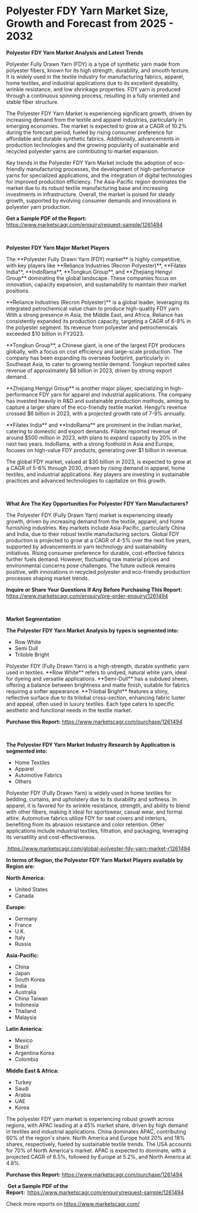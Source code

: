 <p><h1>Polyester FDY Yarn Market Size, Growth and Forecast from 2025 - 2032</h1></p><p><strong>Polyester FDY Yarn Market Analysis and Latest Trends</strong></p>
<p><p>Polyester Fully Drawn Yarn (FDY) is a type of synthetic yarn made from polyester fibers, known for its high strength, durability, and smooth texture. It is widely used in the textile industry for manufacturing fabrics, apparel, home textiles, and industrial applications due to its excellent dyeability, wrinkle resistance, and low shrinkage properties. FDY yarn is produced through a continuous spinning process, resulting in a fully oriented and stable fiber structure.</p><p>The Polyester FDY Yarn Market is experiencing significant growth, driven by increasing demand from the textile and apparel industries, particularly in emerging economies. The market is expected to grow at a CAGR of 10.2% during the forecast period, fueled by rising consumer preference for affordable and durable synthetic fabrics. Additionally, advancements in production technologies and the growing popularity of sustainable and recycled polyester yarns are contributing to market expansion.</p><p>Key trends in the Polyester FDY Yarn Market include the adoption of eco-friendly manufacturing processes, the development of high-performance yarns for specialized applications, and the integration of digital technologies for improved production efficiency. The Asia-Pacific region dominates the market due to its robust textile manufacturing base and increasing investments in infrastructure. Overall, the market is poised for steady growth, supported by evolving consumer demands and innovations in polyester yarn production.</p></p>
<p><strong>Get a Sample PDF of the Report:&nbsp;</strong> <a href="https://www.marketscagr.com/enquiry/request-sample/1261494?utm_campaign=2216&utm_medium=2&utm_source=Github&utm_content=ia&utm_term=26012025&utm_id=polyester-fdy-yarn">https://www.marketscagr.com/enquiry/request-sample/1261494</a></p>
<p>&nbsp;</p>
<p><strong>Polyester FDY Yarn Major Market Players</strong></p>
<p><p>The **Polyester Fully Drawn Yarn (FDY) market** is highly competitive, with key players like **Reliance Industries (Recron Polyester)**, **Filatex India**, **IndoRama**, **Tongkun Group**, and **Zhejiang Hengyi Group** dominating the global landscape. These companies focus on innovation, capacity expansion, and sustainability to maintain their market positions.</p><p>**Reliance Industries (Recron Polyester)** is a global leader, leveraging its integrated petrochemical value chain to produce high-quality FDY yarn. With a strong presence in Asia, the Middle East, and Africa, Reliance has consistently expanded its production capacity, targeting a CAGR of 6-8% in the polyester segment. Its revenue from polyester and petrochemicals exceeded $10 billion in FY2023.</p><p>**Tongkun Group**, a Chinese giant, is one of the largest FDY producers globally, with a focus on cost efficiency and large-scale production. The company has been expanding its overseas footprint, particularly in Southeast Asia, to cater to growing textile demand. Tongkun reported sales revenue of approximately $8 billion in 2023, driven by strong export demand.</p><p>**Zhejiang Hengyi Group** is another major player, specializing in high-performance FDY yarn for apparel and industrial applications. The company has invested heavily in R&D and sustainable production methods, aiming to capture a larger share of the eco-friendly textile market. Hengyi’s revenue crossed $6 billion in 2023, with a projected growth rate of 7-9% annually.</p><p>**Filatex India** and **IndoRama** are prominent in the Indian market, catering to domestic and export demands. Filatex reported revenue of around $500 million in 2023, with plans to expand capacity by 20% in the next two years. IndoRama, with a strong foothold in Asia and Europe, focuses on high-value FDY products, generating over $1 billion in revenue.</p><p>The global FDY market, valued at $30 billion in 2023, is expected to grow at a CAGR of 5-6% through 2030, driven by rising demand in apparel, home textiles, and industrial applications. Key players are investing in sustainable practices and advanced technologies to capitalize on this growth.</p></p>
<p>&nbsp;</p>
<p><strong>What Are The Key Opportunities For Polyester FDY Yarn Manufacturers?</strong></p>
<p><p>The Polyester FDY (Fully Drawn Yarn) market is experiencing steady growth, driven by increasing demand from the textile, apparel, and home furnishing industries. Key markets include Asia-Pacific, particularly China and India, due to their robust textile manufacturing sectors. Global FDY production is projected to grow at a CAGR of 4-5% over the next five years, supported by advancements in yarn technology and sustainability initiatives. Rising consumer preference for durable, cost-effective fabrics further fuels demand. However, fluctuating raw material prices and environmental concerns pose challenges. The future outlook remains positive, with innovations in recycled polyester and eco-friendly production processes shaping market trends.</p></p>
<p><strong>Inquire or Share Your Questions If Any Before Purchasing This Report:</strong> <a href="https://www.marketscagr.com/enquiry/pre-order-enquiry/1261494?utm_campaign=2216&utm_medium=2&utm_source=Github&utm_content=ia&utm_term=26012025&utm_id=polyester-fdy-yarn">https://www.marketscagr.com/enquiry/pre-order-enquiry/1261494</a></p>
<p>&nbsp;</p>
<p><strong>Market Segmentation</strong></p>
<p><strong>The Polyester FDY Yarn Market Analysis by types is segmented into:</strong></p>
<p><ul><li>Row White</li><li>Semi Dull</li><li>Triloble Bright</li></ul></p>
<p><p>Polyester FDY (Fully Drawn Yarn) is a high-strength, durable synthetic yarn used in textiles. **Row White** refers to undyed, natural white yarn, ideal for dyeing and versatile applications. **Semi-Dull** has a subdued sheen, offering a balance between brightness and matte finish, suitable for fabrics requiring a softer appearance. **Trilobal Bright** features a shiny, reflective surface due to its trilobal cross-section, enhancing fabric luster and appeal, often used in luxury textiles. Each type caters to specific aesthetic and functional needs in the textile market.</p></p>
<p><strong>Purchase this Report:&nbsp;</strong><a href="https://www.marketscagr.com/purchase/1261494?utm_campaign=2216&utm_medium=2&utm_source=Github&utm_content=ia&utm_term=26012025&utm_id=polyester-fdy-yarn">https://www.marketscagr.com/purchase/1261494</a></p>
<p>&nbsp;</p>
<p><strong>The Polyester FDY Yarn Market Industry Research by Application is segmented into:</strong></p>
<p><ul><li>Home Textiles</li><li>Apparel</li><li>Automotive Fabrics</li><li>Others</li></ul></p>
<p><p>Polyester FDY (Fully Drawn Yarn) is widely used in home textiles for bedding, curtains, and upholstery due to its durability and softness. In apparel, it is favored for its wrinkle resistance, strength, and ability to blend with other fibers, making it ideal for sportswear, casual wear, and formal attire. Automotive fabrics utilize FDY for seat covers and interiors, benefiting from its abrasion resistance and color retention. Other applications include industrial textiles, filtration, and packaging, leveraging its versatility and cost-effectiveness.</p></p>
<p><a href="https://www.marketscagr.com/global-polyester-fdy-yarn-market-r1261494?utm_campaign=2216&utm_medium=2&utm_source=Github&utm_content=ia&utm_term=26012025&utm_id=polyester-fdy-yarn">&nbsp;https://www.marketscagr.com/global-polyester-fdy-yarn-market-r1261494</a></p>
<p><strong>In terms of Region, the Polyester FDY Yarn Market Players available by Region are:</strong></p>
<p>
    <p> <strong> North America: </strong>
        <ul>
            <li>United States</li>
            <li>Canada</li>
        </ul>
        </p> 
    <p> <strong> Europe: </strong>
        <ul>
            <li>Germany</li>
            <li>France</li>
            <li>U.K.</li>
            <li>Italy</li>
            <li>Russia</li>
        </ul>
        </p> 
    <p> <strong> Asia-Pacific: </strong>
        <ul>
            <li>China</li>
            <li>Japan</li>
            <li>South Korea</li>
            <li>India</li>
            <li>Australia</li>
            <li>China Taiwan</li>
            <li>Indonesia</li>
            <li>Thailand</li>
            <li>Malaysia</li>
        </ul>
        </p> 
    <p> <strong> Latin America: </strong>
        <ul>
            <li>Mexico</li>
            <li>Brazil</li>
            <li>Argentina Korea</li>
            <li>Colombia</li>
        </ul>
        </p> 
    <p> <strong> Middle East & Africa: </strong>
        <ul>
            <li>Turkey</li>
            <li>Saudi</li>
            <li>Arabia</li>
            <li>UAE</li>
            <li>Korea</li>
        </ul>
    </p>
    </p>
<p><p>The polyester FDY yarn market is experiencing robust growth across regions, with APAC leading at a 45% market share, driven by high demand in textiles and industrial applications. China dominates APAC, contributing 60% of the region's share. North America and Europe hold 20% and 18% shares, respectively, fueled by sustainable textile trends. The USA accounts for 70% of North America's market. APAC is expected to dominate, with a projected CAGR of 6.5%, followed by Europe at 5.2%, and North America at 4.8%.</p></p>
<p><strong>Purchase this Report: </strong><a href="https://www.marketscagr.com/purchase/1261494?utm_campaign=2216&utm_medium=2&utm_source=Github&utm_content=ia&utm_term=26012025&utm_id=polyester-fdy-yarn">https://www.marketscagr.com/purchase/1261494</a></p>
<p>&nbsp;<strong>Get a Sample PDF of the Report:&nbsp;&nbsp;</strong><a href="https://www.marketscagr.com/enquiry/request-sample/1261494?utm_campaign=2216&utm_medium=2&utm_source=Github&utm_content=ia&utm_term=26012025&utm_id=polyester-fdy-yarn">https://www.marketscagr.com/enquiry/request-sample/1261494</a></p>
<p><strong></strong></p>
<p>Check more reports on <a href="https://www.marketscagr.com/?utm_campaign=2216&utm_medium=2&utm_source=Github&utm_content=ia&utm_term=26012025&utm_id=polyester-fdy-yarn">https://www.marketscagr.com/</a></p>